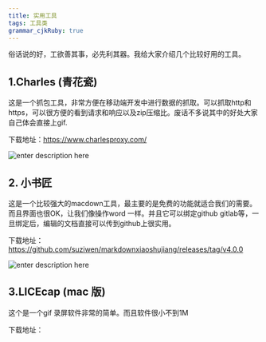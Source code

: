```yaml
---
title: 实用工具
tags: 工具类
grammar_cjkRuby: true
---
```



  俗话说的好，工欲善其事，必先利其器。我给大家介绍几个比较好用的工具。


## 1.Charles (青花瓷)
  这是一个抓包工具，非常方便在移动端开发中进行数据的抓取。可以抓取http和https，可以很方便的看到请求和响应以及zip压缩比。废话不多说其中的好处大家自己体会直接上gif.
  
 下载地址：https://www.charlesproxy.com/
  
  ![enter description here][1]


  
  
  
  ## 2. 小书匠
   这是一个比较强大的macdown工具，最主要的是免费的功能就适合我们的需要。而且界面也很OK，让我们像操作word 一样。并且它可以绑定github gitlab等，一旦绑定后，编辑的文档直接可以传到github上很实用。
 
 下载地址：https://github.com/suziwen/markdownxiaoshujiang/releases/tag/v4.0.0
   
   ![enter description here][2]
  
  


  [1]: ./images/charles.gif "charles"
  [2]: ./images/xiaoshujiang.gif "xiaoshujiang"
  
  
## 3.LICEcap (mac 版)
 这个是一个gif 录屏软件非常的简单。而且软件很小不到1M
 
 下载地址：
 